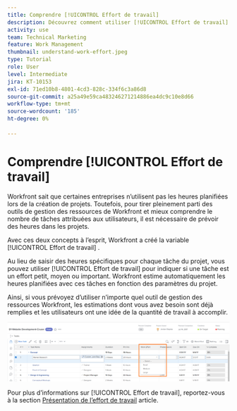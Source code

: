```yaml
---
title: Comprendre [!UICONTROL Effort de travail]
description: Découvrez comment utiliser [!UICONTROL Effort de travail] pour obtenir une estimation rapide des heures planifiées dans la chronologie de votre projet.
activity: use
team: Technical Marketing
feature: Work Management
thumbnail: understand-work-effort.jpeg
type: Tutorial
role: User
level: Intermediate
jira: KT-10153
exl-id: 71ed10b8-4801-4cd3-828c-334f6c3a86d8
source-git-commit: a25a49e59ca483246271214886ea4dc9c10e8d66
workflow-type: tm+mt
source-wordcount: '185'
ht-degree: 0%

---
```


# Comprendre [!UICONTROL Effort de travail]

Workfront sait que certaines entreprises n’utilisent pas les heures planifiées lors de la création de projets. Toutefois, pour tirer pleinement parti des outils de gestion des ressources de Workfront et mieux comprendre le nombre de tâches attribuées aux utilisateurs, il est nécessaire de prévoir des heures dans les projets.

Avec ces deux concepts à l’esprit, Workfront a créé la variable [!UICONTROL Effort de travail] .

Au lieu de saisir des heures spécifiques pour chaque tâche du projet, vous pouvez utiliser [!UICONTROL Effort de travail] pour indiquer si une tâche est un effort petit, moyen ou important. Workfront estime automatiquement les heures planifiées avec ces tâches en fonction des paramètres du projet.

Ainsi, si vous prévoyez d’utiliser n’importe quel outil de gestion des ressources Workfront, les estimations dont vous avez besoin sont déjà remplies et les utilisateurs ont une idée de la quantité de travail à accomplir.

![Liste des tâches du projet avec [!UICONTROL Effort de travail] column](assets/planner-fund-work-effort.png)

Pour plus d’informations sur [!UICONTROL Effort de travail], reportez-vous à la section [Présentation de l’effort de travail](https://experienceleague.adobe.com/docs/workfront/using/manage-work/tasks/task-information/work-effort.html?lang=en) article.
